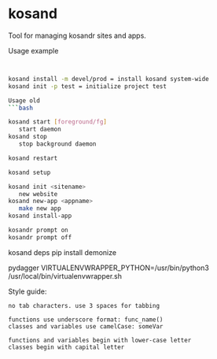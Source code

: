 # kosand
Tool for managing kosandr sites and apps.

Usage example
```bash


kosand install -m devel/prod = install kosand system-wide
kosand init -p test = initialize project test

Usage old
```bash

kosand start [foreground/fg]
   start daemon
kosand stop
   stop background daemon

kosand restart

kosand setup

kosand init <sitename>
   new website
kosand new-app <appname>
   make new app
kosand install-app

kosandr prompt on
kosandr prompt off

```

kosand deps
   pip install demonize

   pydagger
      VIRTUALENVWRAPPER_PYTHON=/usr/bin/python3 /usr/local/bin/virtualenvwrapper.sh


Style guide:
```
no tab characters. use 3 spaces for tabbing

functions use underscore format: func_name()
classes and variables use camelCase: someVar

functions and variables begin with lower-case letter
classes begin with capital letter

```
